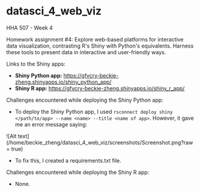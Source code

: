 # datasci_4_web_viz
HHA 507 - Week 4

Homework assignment #4: Explore web-based platforms for interactive data visualization, contrasting R's Shiny with Python's equivalents. Harness these tools to present data in interactive and user-friendly ways.

Links to the Shiny apps:
- **Shiny Python app:** https://gfvcry-beckie-zheng.shinyapps.io/shiny_python_app/
- **Shiny R app:** https://gfvcry-beckie-zheng.shinyapps.io/shiny_r_app/

Challenges encountered while deploying the Shiny Python app:
- To deploy the Shiny Python app, I used `rsconnect deploy shiny </path/to/app> --name <name> --title <name of app>`. However, it gave me an error message saying:

![Alt text](/home/beckie_zheng/datasci_4_web_viz/screenshots/Screenshot.png?raw = true)

- To fix this, I created a requirements.txt file.

Challenges encountered while deploying the Shiny R app:
- None. 

